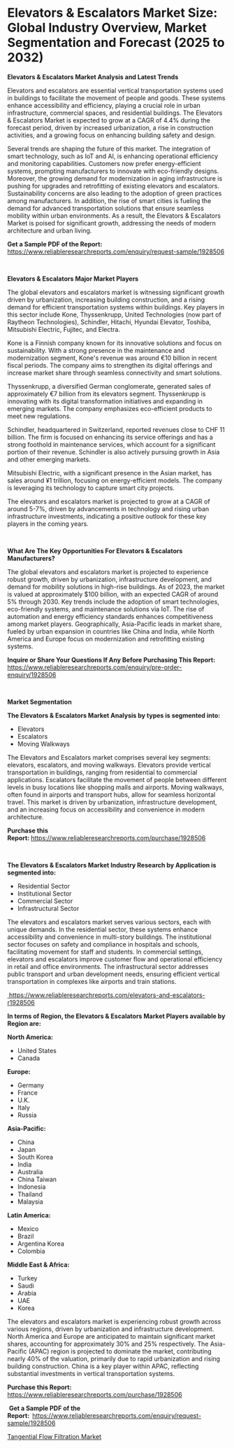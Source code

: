 <p><h1>Elevators & Escalators Market Size: Global Industry Overview, Market Segmentation and Forecast (2025 to 2032)</h1></p><p><strong>Elevators & Escalators Market Analysis and Latest Trends</strong></p>
<p><p>Elevators and escalators are essential vertical transportation systems used in buildings to facilitate the movement of people and goods. These systems enhance accessibility and efficiency, playing a crucial role in urban infrastructure, commercial spaces, and residential buildings. The Elevators & Escalators Market is expected to grow at a CAGR of 4.4% during the forecast period, driven by increased urbanization, a rise in construction activities, and a growing focus on enhancing building safety and design.</p><p>Several trends are shaping the future of this market. The integration of smart technology, such as IoT and AI, is enhancing operational efficiency and monitoring capabilities. Customers now prefer energy-efficient systems, prompting manufacturers to innovate with eco-friendly designs. Moreover, the growing demand for modernization in aging infrastructure is pushing for upgrades and retrofitting of existing elevators and escalators. Sustainability concerns are also leading to the adoption of green practices among manufacturers. In addition, the rise of smart cities is fueling the demand for advanced transportation solutions that ensure seamless mobility within urban environments. As a result, the Elevators & Escalators Market is poised for significant growth, addressing the needs of modern architecture and urban living.</p></p>
<p><strong>Get a Sample PDF of the Report:&nbsp;</strong> <a href="https://www.reliableresearchreports.com/enquiry/request-sample/1928506?utm_campaign=3028&utm_medium=2&utm_source=Github&utm_content=ia&utm_term=08042025&utm_id=elevators-escalators">https://www.reliableresearchreports.com/enquiry/request-sample/1928506</a></p>
<p>&nbsp;</p>
<p><strong>Elevators & Escalators Major Market Players</strong></p>
<p><p>The global elevators and escalators market is witnessing significant growth driven by urbanization, increasing building construction, and a rising demand for efficient transportation systems within buildings. Key players in this sector include Kone, Thyssenkrupp, United Technologies (now part of Raytheon Technologies), Schindler, Hitachi, Hyundai Elevator, Toshiba, Mitsubishi Electric, Fujitec, and Electra.</p><p>Kone is a Finnish company known for its innovative solutions and focus on sustainability. With a strong presence in the maintenance and modernization segment, Kone's revenue was around €10 billion in recent fiscal periods. The company aims to strengthen its digital offerings and increase market share through seamless connectivity and smart solutions.</p><p>Thyssenkrupp, a diversified German conglomerate, generated sales of approximately €7 billion from its elevators segment. Thyssenkrupp is innovating with its digital transformation initiatives and expanding in emerging markets. The company emphasizes eco-efficient products to meet new regulations.</p><p>Schindler, headquartered in Switzerland, reported revenues close to CHF 11 billion. The firm is focused on enhancing its service offerings and has a strong foothold in maintenance services, which account for a significant portion of their revenue. Schindler is also actively pursuing growth in Asia and other emerging markets.</p><p>Mitsubishi Electric, with a significant presence in the Asian market, has sales around ¥1 trillion, focusing on energy-efficient models. The company is leveraging its technology to capture smart city projects.</p><p>The elevators and escalators market is projected to grow at a CAGR of around 5-7%, driven by advancements in technology and rising urban infrastructure investments, indicating a positive outlook for these key players in the coming years.</p></p>
<p>&nbsp;</p>
<p><strong>What Are The Key Opportunities For Elevators & Escalators Manufacturers?</strong></p>
<p><p>The global elevators and escalators market is projected to experience robust growth, driven by urbanization, infrastructure development, and demand for mobility solutions in high-rise buildings. As of 2023, the market is valued at approximately $100 billion, with an expected CAGR of around 5% through 2030. Key trends include the adoption of smart technologies, eco-friendly systems, and maintenance solutions via IoT. The rise of automation and energy efficiency standards enhances competitiveness among market players. Geographically, Asia-Pacific leads in market share, fueled by urban expansion in countries like China and India, while North America and Europe focus on modernization and retrofitting existing systems.</p></p>
<p><strong>Inquire or Share Your Questions If Any Before Purchasing This Report:</strong> <a href="https://www.reliableresearchreports.com/enquiry/pre-order-enquiry/1928506?utm_campaign=3028&utm_medium=2&utm_source=Github&utm_content=ia&utm_term=08042025&utm_id=elevators-escalators">https://www.reliableresearchreports.com/enquiry/pre-order-enquiry/1928506</a></p>
<p>&nbsp;</p>
<p><strong>Market Segmentation</strong></p>
<p><strong>The Elevators & Escalators Market Analysis by types is segmented into:</strong></p>
<p><ul><li>Elevators</li><li>Escalators</li><li>Moving Walkways</li></ul></p>
<p><p>The Elevators and Escalators market comprises several key segments: elevators, escalators, and moving walkways. Elevators provide vertical transportation in buildings, ranging from residential to commercial applications. Escalators facilitate the movement of people between different levels in busy locations like shopping malls and airports. Moving walkways, often found in airports and transport hubs, allow for seamless horizontal travel. This market is driven by urbanization, infrastructure development, and an increasing focus on accessibility and convenience in modern architecture.</p></p>
<p><strong>Purchase this Report:&nbsp;</strong><a href="https://www.reliableresearchreports.com/purchase/1928506?utm_campaign=3028&utm_medium=2&utm_source=Github&utm_content=ia&utm_term=08042025&utm_id=elevators-escalators">https://www.reliableresearchreports.com/purchase/1928506</a></p>
<p>&nbsp;</p>
<p><strong>The Elevators & Escalators Market Industry Research by Application is segmented into:</strong></p>
<p><ul><li>Residential Sector</li><li>Institutional Sector</li><li>Commercial Sector</li><li>Infrastructural Sector</li></ul></p>
<p><p>The elevators and escalators market serves various sectors, each with unique demands. In the residential sector, these systems enhance accessibility and convenience in multi-story buildings. The institutional sector focuses on safety and compliance in hospitals and schools, facilitating movement for staff and students. In commercial settings, elevators and escalators improve customer flow and operational efficiency in retail and office environments. The infrastructural sector addresses public transport and urban development needs, ensuring efficient vertical transportation in complexes like airports and train stations.</p></p>
<p><a href="https://www.reliableresearchreports.com/elevators-and-escalators-r1928506?utm_campaign=3028&utm_medium=2&utm_source=Github&utm_content=ia&utm_term=08042025&utm_id=elevators-escalators">&nbsp;https://www.reliableresearchreports.com/elevators-and-escalators-r1928506</a></p>
<p><strong>In terms of Region, the Elevators & Escalators Market Players available by Region are:</strong></p>
<p>
    <p> <strong> North America: </strong>
        <ul>
            <li>United States</li>
            <li>Canada</li>
        </ul>
        </p> 
    <p> <strong> Europe: </strong>
        <ul>
            <li>Germany</li>
            <li>France</li>
            <li>U.K.</li>
            <li>Italy</li>
            <li>Russia</li>
        </ul>
        </p> 
    <p> <strong> Asia-Pacific: </strong>
        <ul>
            <li>China</li>
            <li>Japan</li>
            <li>South Korea</li>
            <li>India</li>
            <li>Australia</li>
            <li>China Taiwan</li>
            <li>Indonesia</li>
            <li>Thailand</li>
            <li>Malaysia</li>
        </ul>
        </p> 
    <p> <strong> Latin America: </strong>
        <ul>
            <li>Mexico</li>
            <li>Brazil</li>
            <li>Argentina Korea</li>
            <li>Colombia</li>
        </ul>
        </p> 
    <p> <strong> Middle East & Africa: </strong>
        <ul>
            <li>Turkey</li>
            <li>Saudi</li>
            <li>Arabia</li>
            <li>UAE</li>
            <li>Korea</li>
        </ul>
    </p>
    </p>
<p><p>The elevators and escalators market is experiencing robust growth across various regions, driven by urbanization and infrastructure development. North America and Europe are anticipated to maintain significant market shares, accounting for approximately 30% and 25% respectively. The Asia-Pacific (APAC) region is projected to dominate the market, contributing nearly 40% of the valuation, primarily due to rapid urbanization and rising building construction. China is a key player within APAC, reflecting substantial investments in vertical transportation systems.</p></p>
<p><strong>Purchase this Report: </strong><a href="https://www.reliableresearchreports.com/purchase/1928506?utm_campaign=3028&utm_medium=2&utm_source=Github&utm_content=ia&utm_term=08042025&utm_id=elevators-escalators">https://www.reliableresearchreports.com/purchase/1928506</a></p>
<p>&nbsp;<strong>Get a Sample PDF of the Report:&nbsp;&nbsp;</strong><a href="https://www.reliableresearchreports.com/enquiry/request-sample/1928506?utm_campaign=3028&utm_medium=2&utm_source=Github&utm_content=ia&utm_term=08042025&utm_id=elevators-escalators">https://www.reliableresearchreports.com/enquiry/request-sample/1928506</a></p>
<p><strong></strong></p>
<p><p><a href="https://github.com/haaszgettre6/Market-Research-Report-List-1/blob/main/tangential-flow-filtration-market.md?utm_campaign=3028&utm_medium=2&utm_source=Github&utm_content=ia&utm_term=08042025&utm_id=elevators-escalators">Tangential Flow Filtration Market</a></p></p>